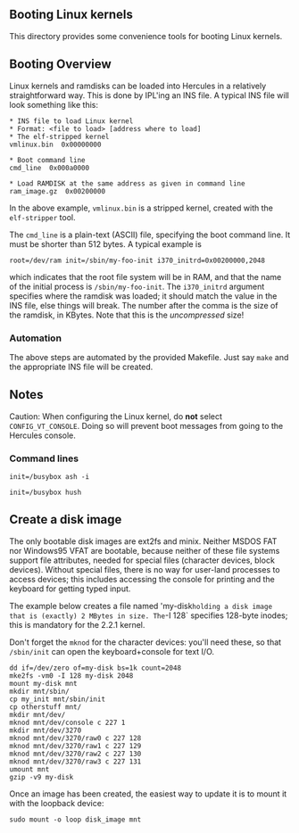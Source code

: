 Booting Linux kernels
---------------------
This directory provides some convenience tools for booting Linux
kernels.

## Booting Overview
Linux kernels and ramdisks can be loaded into Hercules in a relatively
straightforward way. This is done by IPL'ing an INS file. A typical
INS file will look something like this:
```
* INS file to load Linux kernel
* Format: <file to load> [address where to load]
* The elf-stripped kernel
vmlinux.bin  0x00000000

* Boot command line
cmd_line  0x000a0000

* Load RAMDISK at the same address as given in command line
ram_image.gz  0x00200000
```

In the above example, `vmlinux.bin` is a stripped kernel, created with
the `elf-stripper` tool.

The `cmd_line` is a plain-text (ASCII) file, specifying the boot
command line. It must be shorter than 512 bytes. A typical example
is
```
root=/dev/ram init=/sbin/my-foo-init i370_initrd=0x00200000,2048
```
which indicates that the root file system will be in RAM, and that the
name of the initial process is `/sbin/my-foo-init`. The `i370_initrd`
argument specifies where the ramdisk was loaded; it should match the
value in the INS file, else things will break. The number after the
comma is the size of the ramdisk, in KBytes. Note that this is the
*uncompressed* size!

### Automation
The above steps are automated by the provided Makefile. Just say `make`
and the appropriate INS file will be created.


## Notes
Caution: When configuring the Linux kernel, do **not** select
`CONFIG_VT_CONSOLE`. Doing so will prevent boot messages from going
to the Hercules console.

### Command lines
`init=/busybox ash -i`

`init=/busybox hush`

## Create a disk image
The only bootable disk images are ext2fs and minix. Neither MSDOS FAT
nor Windows95 VFAT are bootable, because neither of these file systems
support file attributes, needed for special files (character devices,
block devices). Without special files, there is no way for user-land
processes to access devices; this includes accessing the console for
printing and the keyboard for getting typed input.

The example below creates a file named 'my-disk` holding a disk image
that is (exactly) 2 MBytes in size. The `-I 128` specifies 128-byte
inodes; this is mandatory for the 2.2.1 kernel.

Don't forget the `mknod` for the character devices: you'll need these,
so that `/sbin/init` can open the keyboard+console for text I/O.
```
dd if=/dev/zero of=my-disk bs=1k count=2048
mke2fs -vm0 -I 128 my-disk 2048
mount my-disk mnt
mkdir mnt/sbin/
cp my_init mnt/sbin/init
cp otherstuff mnt/
mkdir mnt/dev/
mknod mnt/dev/console c 227 1
mkdir mnt/dev/3270
mknod mnt/dev/3270/raw0 c 227 128
mknod mnt/dev/3270/raw1 c 227 129
mknod mnt/dev/3270/raw2 c 227 130
mknod mnt/dev/3270/raw3 c 227 131
umount mnt
gzip -v9 my-disk
```

Once an image has been created, the easiest way to update it is to mount
it with the loopback device:
```
sudo mount -o loop disk_image mnt
```
